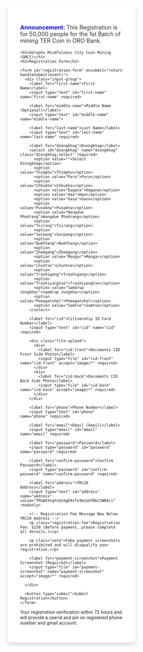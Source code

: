 
<html lang="en">
<head>
  <meta charset="UTF-8">
  <meta name="viewport" content="width=device-width, initial-scale=1.0">
  <title>Registration - BHUTAN Ter Coin Mining</title>
  <style>
    * {
      margin: 0;
      padding: 0;
      box-sizing: border-box;
    }

    body {
      font-family: 'Arial', sans-serif;
      display: flex;
      justify-content: center;
      align-items: center;
      min-height: 100vh;
      margin: 0;
      background: linear-gradient(135deg, #f0f4f8, #d9e2ec);
      color: #333;
    }

    .container {
      text-align: left;
      background-color: #ffffff;
      padding: 40px;
      border-radius: 12px;
      box-shadow: 0px 6px 12px rgba(0, 0, 0, 0.15);
      max-width: 600px;
      width: 100%;
    }

    h1 {
      font-size: 28px;
      color: #333;
      font-weight: bold;
      margin-bottom: 15px;
      text-transform: uppercase;
      letter-spacing: 1px;
    }

    h2 {
      font-size: 22px;
      color: #4CAF50;
      font-weight: 600;
      margin-bottom: 20px;
      text-transform: uppercase;
      letter-spacing: 1px;
    }

    .announcement {
      font-size: 18px;
      color: blue;
      font-weight: bold;
      margin-bottom: 20px;
    }

    .announcement span {
      color: #333;
      font-weight: normal;
    }

    label {
      font-weight: bold;
      margin-bottom: 5px;
      display: block;
    }

    input, select, button {
      width: 100%;
      padding: 12px;
      margin: 10px 0;
      border-radius: 5px;
      font-size: 16px;
      border: 1px solid #ccc;
    }

    button {
      background-color: #4CAF50;
      color: white;
      border: none;
      cursor: pointer;
      transition: background 0.3s ease;
    }

    button:hover {
      background-color: #45a049;
    }

    .note {
      color: red;
      font-weight: bold;
      margin-top: 20px;
    }

    .dzongkhag-select {
      width: 100%;
      padding: 12px;
      margin: 10px 0;
      border-radius: 5px;
      font-size: 16px;
      border: 1px solid #ccc;
    }

    .input-group {
      display: flex;
      flex-direction: column;
      gap: 10px;
    }

    .file-upload {
      display: flex;
      justify-content: space-between;
    }

    .bank-link {
      margin-top: 30px;
      text-align: center;
    }

    .bank-link a {
      font-size: 18px;
      color: #4CAF50;
      text-decoration: none;
      font-weight: bold;
    }

    .bank-link a:hover {
      color: #45a049;
    }

    /* Registration Fee in Red */
    .registration-fee {
      font-size: 18px;
      font-weight: bold;
      color: red;
      margin-top: 20px;
    }

    /* Success Message Style */
    .success-message {
      text-align: center;
      font-size: 20px;
      color: green;
      font-weight: bold;
      display: none;
    }

    /* Additional Information in Green */
    .additional-info {
      color: green;
      font-weight: bold;
      font-size: 18px;
      margin-top: 30px;
    }

    .social-links {
      display: flex;
      justify-content: space-around;
      margin-top: 20px;
    }

    .social-link {
      font-size: 16px;
      color: #4CAF50;
      text-decoration: none;
      font-weight: bold;
      display: flex;
      align-items: center;
      gap: 5px;
    }

    .social-link:hover {
      color: #45a049;
    }

    /* Registration Verification Note */
    .verification-note {
      color: green;
      font-weight: bold;
      font-size: 16px;
      margin-top: 20px;
      text-align: center;
    }

  </style>
</head>
<body>

  <div class="container">
    <!-- Announcement Text -->
    <p class="announcement"><strong>Announcement:</strong> <span>This Registration is for 50,000 people for the 1st Batch of mining TER Coin in ORO Bank.</span></p>

    <h1>Gelephu Mindfulness City Coin Mining (GMCC)</h1>
    <h2>Registration Form</h2>

    <form id="registration-form" onsubmit="return handleSubmit(event)">
      <div class="input-group">
        <label for="first-name">First Name</label>
        <input type="text" id="first-name" name="first-name" required>

        <label for="middle-name">Middle Name (Optional)</label>
        <input type="text" id="middle-name" name="middle-name">

        <label for="last-name">Last Name</label>
        <input type="text" id="last-name" name="last-name" required>

        <label for="dzongkhag">Dzongkhag</label>
        <select id="dzongkhag" name="dzongkhag" class="dzongkhag-select" required>
          <option value="">Select Dzongkhag</option>
          <option value="Thimphu">Thimphu</option>
          <option value="Paro">Paro</option>
          <option value="Chhukha">Chhukha</option>
          <option value="Dagana">Dagana</option>
          <option value="Haa">Haa</option>
          <option value="Gasa">Gasa</option>
          <option value="Punakha">Punakha</option>
          <option value="Wangdue Phodrang">Wangdue Phodrang</option>
          <option value="Tsirang">Tsirang</option>
          <option value="Sarpang">Sarpang</option>
          <option value="Bumthang">Bumthang</option>
          <option value="Zhemgang">Zhemgang</option>
          <option value="Mongar">Mongar</option>
          <option value="Lhuntse">Lhuntse</option>
          <option value="Trashigang">Trashigang</option>
          <option value="Trashiyangtse">Trashiyangtse</option>
          <option value="Samdrup Jongkhar">Samdrup Jongkhar</option>
          <option value="Pemagatshel">Pemagatshel</option>
          <option value="Samtse">Samtse</option>
        </select>

        <label for="cid">Citizenship ID Card Number</label>
        <input type="text" id="cid" name="cid" required>

        <div class="file-upload">
          <div>
            <label for="cid-front">Documents CID Front Side Photo</label>
            <input type="file" id="cid-front" name="cid-front" accept="image/*" required>
          </div>
          <div>
            <label for="cid-back">Documents CID Back Side Photo</label>
            <input type="file" id="cid-back" name="cid-back" accept="image/*" required>
          </div>
        </div>

        <label for="phone">Phone Number</label>
        <input type="text" id="phone" name="phone" required>

        <label for="email">Email (Gmail)</label>
        <input type="email" id="email" name="email" required>

        <label for="password">Password</label>
        <input type="password" id="password" name="password" required>

        <label for="confirm-password">Confirm Password</label>
        <input type="password" id="confirm-password" name="confirm-password" required>

        <label for="address">TRC20 Address</label>
        <input type="text" id="address" name="address" value="TMuWGYnqYxGSXgD9sfe3m1aUfNk2JW8Aci" readonly>

        <!-- Registration Fee Message Now Below TRC20 Address -->
        <p class="registration-fee">Registration Fee: $150 (Before payment, please complete all details.)</p>

        <p class="note">Fake payment screenshots are prohibited and will disqualify your registration.</p>

        <label for="payment-screenshot">Payment Screenshot (Required)</label>
        <input type="file" id="payment-screenshot" name="payment-screenshot" accept="image/*" required>

      </div>

      <button type="submit">Submit Registration</button>
    </form>
Your registration verification within 72 hours and will provide a userid and pin on registered phone number and gmail account.

